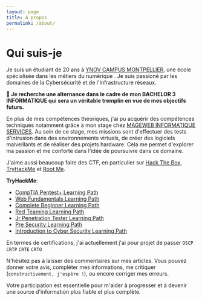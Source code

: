 ```yaml
---
layout: page
title: À propos
permalink: /about/
---
```


# Qui suis-je

Je suis un étudiant de 20 ans à [YNOV CAMPUS MONTPELLIER](https://www.ynov.com/campus/montpellier), une école spécialisée dans les métiers du numérique . Je suis passioné par les domaines de la Cybersécurité et de l'Infrastructure réseaux.

**🚨 Je recherche une alternance dans le cadre de mon BACHELOR 3 INFORMATIQUE qui sera un véritable tremplin en vue de mes objectifs futurs.**

En plus de mes compétences théoriques, j'ai pu acquérir des compétences techniques notamment grâce à mon stage chez [MAGEWEB INFORMATIQUE SERVICES](https://magewebinformatique.com/). Au sein de ce stage, mes missions sont d'effectuer des tests d'intrusion dans des environnements virtuels, de créer des logiciels malveillants et de réaliser des projets hardware. 
Cela me permet d'explorer ma passion et me conforte dans l'idée de poursuivre dans ce domaine.

J'aime aussi beaucoup faire des CTF, en particulier sur  [Hack The Box](https://app.hackthebox.com/users/1412590), [TryHackMe](https://tryhackme.com/p/tabogalukas) et [Root Me](https://www.root-me.org/d0nald).


**TryHackMe**:
- [CompTIA Pentest+ Learning Path](https://www.linkedin.com/in/lukas-taboga-5a8040237/details/certifications/1635547234526/single-media-viewer/?profileId=ACoAADrqd1ABtPE9HFswSOM1xi1FgqiuyZRu22Y) 
- [Web Fundamentals Learning Path](https://www.linkedin.com/in/lukas-taboga-5a8040237/details/certifications/1635547234543/single-media-viewer/?profileId=ACoAADrqd1ABtPE9HFswSOM1xi1FgqiuyZRu22Y) 
- [Complete Beginner Learning Path](https://www.linkedin.com/in/lukas-taboga-5a8040237/details/certifications/1635547230732/single-media-viewer/?profileId=ACoAADrqd1ABtPE9HFswSOM1xi1FgqiuyZRu22Y) 
- [Red Teaming Learning Path](https://www.linkedin.com/in/lukas-taboga-5a8040237/details/certifications/1635547236471/single-media-viewer/?profileId=ACoAADrqd1ABtPE9HFswSOM1xi1FgqiuyZRu22Y) 
- [Jr Penetration Tester Learning Path](https://www.linkedin.com/in/lukas-taboga-5a8040237/details/certifications/1635547231681/single-media-viewer/?profileId=ACoAADrqd1ABtPE9HFswSOM1xi1FgqiuyZRu22Y) 
- [Pre Security Learning Path](https://www.linkedin.com/in/lukas-taboga-5a8040237/details/certifications/1635547230783/single-media-viewer/?profileId=ACoAADrqd1ABtPE9HFswSOM1xi1FgqiuyZRu22Y) 
- [Introduction to Cyber Security Learning Path](https://www.linkedin.com/in/lukas-taboga-5a8040237/details/certifications/1635547232696/single-media-viewer/?profileId=ACoAADrqd1ABtPE9HFswSOM1xi1FgqiuyZRu22Y)

En termes de certifications, j'ai actuellement j'ai pour projet de passer `OSCP` `CRTP` `CRTE` `CRTO`

N'hésitez pas à laisser des commentaires sur mes articles. Vous pouvez donner votre avis, compléter mes informations, me critiquer (`constructivement, j'espère !`), ou encore corriger mes erreurs.

Votre participation est essentielle pour m'aider à progresser et à devenir une source d'information plus fiable et plus complète.
